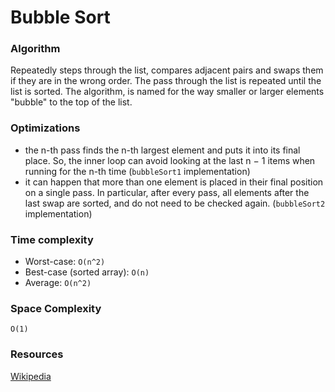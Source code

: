 # Bubble Sort

### Algorithm

Repeatedly steps through the list, compares adjacent pairs and swaps them if
they are in the wrong order. The pass through the list is repeated until the
list is sorted. The algorithm, is named for the way smaller or larger elements
"bubble" to the top of the list.

### Optimizations

- the n-th pass finds the n-th largest element and puts it into its final place.
  So, the inner loop can avoid looking at the last n − 1 items when running for
  the n-th time (`bubbleSort1` implementation)
- it can happen that more than one element is placed in their final position on
  a single pass. In particular, after every pass, all elements after the last
  swap are sorted, and do not need to be checked again. (`bubbleSort2`
  implementation)

### Time complexity

- Worst-case: `O(n^2)`
- Best-case (sorted array): `O(n)`
- Average: `O(n^2)`

### Space Complexity

`O(1)`

### Resources

[Wikipedia](https://en.wikipedia.org/wiki/Bubble_sort)
